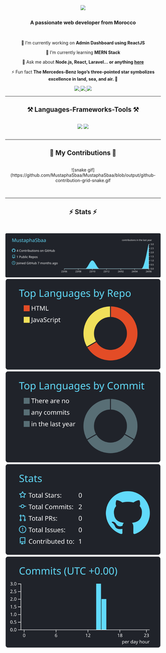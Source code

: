 <h1 align="center">
    <img src="https://readme-typing-svg.herokuapp.com/?font=Righteous&size=35&center=true&vCenter=true&width=500&height=70&duration=4000&lines=Hi+There!+👋;+I'm+SBAA+Mustapha!;" />
</h1>

<h3 align="center">A passionate web developer from Morocco </h3>

<br/>

<div align="center">
 
 🔭 I’m currently working on **Admin Dashboard using ReactJS**
 
🌱 I’m currently learning **MERN Stack**

💬 Ask me about **Node.js, React, Laravel... or anything [here](https://github.com/MustaphaSbaa/MustaphaSbaa/issues)**

⚡ Fun fact **The Mercedes-Benz logo’s three-pointed star symbolizes excellence in land, sea, and air. 🌟**

 </div>
 
<div align="center"> 
  <a href="mailto:mustaphasbaa190@gmail.com">
    <img src="https://img.shields.io/badge/Gmail-333333?style=for-the-badge&logo=gmail&logoColor=red" />
  </a>
  <a href="https://linkedin.com/in/mustapha-sbaa" target="_blank">
    <img src="https://img.shields.io/badge/LinkedIn-0077B5?style=for-the-badge&logo=linkedin&logoColor=white" target="_blank" />
  </a>
  <a href="https://.github.io" target="_blank">
     <img src="https://img.shields.io/badge/Portfolio-FF5722?style=for-the-badge&logo=todoist&logoColor=white" target="_blank" />
  </a>
</div>

 <hr/>
 
<h2 align="center">⚒️ Languages-Frameworks-Tools ⚒️</h2>
<br/>
<div align="center">
    <img src="https://skillicons.dev/icons?i=linux,mysql,bash,npm,vscode,phpstorm,postman,github,figma,stackoverflow,git" />
    <img src="https://skillicons.dev/icons?i=react,nodejs,javascript,php,wordpress,express,mongodb,html,css,bootstrap,mui,tailwind,laravel" /><br>
</div>

<br/>

<hr/>

<div align="center">
  <h2>🐍 My Contributions 🐍</h2>
  <br>
  ![snake gif](https://github.com/MustaphaSbaa/MustaphaSbaa/blob/output/github-contribution-grid-snake.gif
  <br/><br/><br/>
</div>

<hr/>


<h2 align="center">⚡ Stats ⚡</h2>
<br>
<div align=center>
  
[![](https://raw.githubusercontent.com/MustaphaSbaa/MustaphaSbaa/master/profile-summary-card-output/react/0-profile-details.svg)](https://github.com/vn7n24fzkq/github-profile-summary-cards)
[![](https://raw.githubusercontent.com/MustaphaSbaa/MustaphaSbaa/master/profile-summary-card-output/react/1-repos-per-language.svg)](https://github.com/vn7n24fzkq/github-profile-summary-cards) [![](https://raw.githubusercontent.com/MustaphaSbaa/MustaphaSbaa/master/profile-summary-card-output/react/2-most-commit-language.svg)](https://github.com/vn7n24fzkq/github-profile-summary-cards)
[![](https://raw.githubusercontent.com/MustaphaSbaa/MustaphaSbaa/master/profile-summary-card-output/react/3-stats.svg)](https://github.com/vn7n24fzkq/github-profile-summary-cards) [![](https://raw.githubusercontent.com/MustaphaSbaa/MustaphaSbaa/master/profile-summary-card-output/react/4-productive-time.svg)](https://github.com/vn7n24fzkq/github-profile-summary-cards)

  </div>




